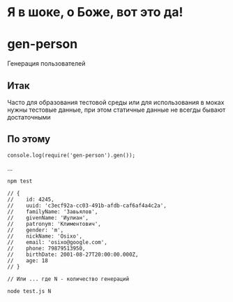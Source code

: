 # Я в шоке, о Боже, вот это да!
# gen-person
Генерация пользователей

## Итак
Часто для образования тестовой среды или для использования в моках нужны тестовые данные, при этом статичные данные не всегды бывают достаточными

## По этому

    console.log(require('gen-person').gen());

...

    npm test

    // {
    //    id: 4245,
    //    uuid: 'c3ecf92a-cc03-491b-afdb-caf6af4a4c2a',
    //    familyName: 'Завьялов',
    //    givenName: 'Иулиан',
    //    patronym: 'Климентович',
    //    gender: 'm',
    //    nickName: 'Osixo',
    //    email: 'osixo@google.com',
    //    phone: 79879513950,
    //    birthDate: 2001-08-27T20:00:00.000Z,
    //    age: 18
    // }

    // Или ... где N - количество генераций

    node test.js N
